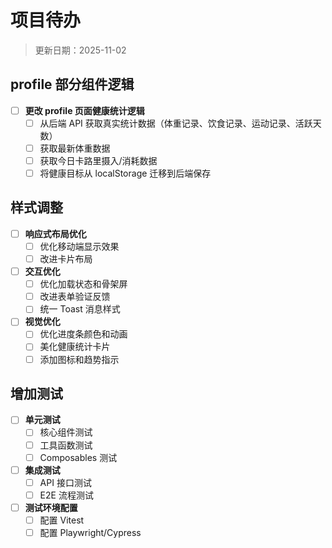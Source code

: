 # 项目待办

> 更新日期：2025-11-02

## profile 部分组件逻辑

- [ ] **更改 profile 页面健康统计逻辑**
  - [ ] 从后端 API 获取真实统计数据（体重记录、饮食记录、运动记录、活跃天数）
  - [ ] 获取最新体重数据
  - [ ] 获取今日卡路里摄入/消耗数据
  - [ ] 将健康目标从 localStorage 迁移到后端保存

## 样式调整

- [ ] **响应式布局优化**
  - [ ] 优化移动端显示效果
  - [ ] 改进卡片布局

- [ ] **交互优化**
  - [ ] 优化加载状态和骨架屏
  - [ ] 改进表单验证反馈
  - [ ] 统一 Toast 消息样式

- [ ] **视觉优化**
  - [ ] 优化进度条颜色和动画
  - [ ] 美化健康统计卡片
  - [ ] 添加图标和趋势指示

## 增加测试

- [ ] **单元测试**
  - [ ] 核心组件测试
  - [ ] 工具函数测试
  - [ ] Composables 测试

- [ ] **集成测试**
  - [ ] API 接口测试
  - [ ] E2E 流程测试

- [ ] **测试环境配置**
  - [ ] 配置 Vitest
  - [ ] 配置 Playwright/Cypress
